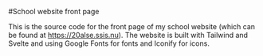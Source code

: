 #School website front page

This is the source code for the front page of my school website (which can be found at https://20alse.ssis.nu).
The website is built with Tailwind and Svelte and using Google Fonts for fonts and Iconify for icons.

